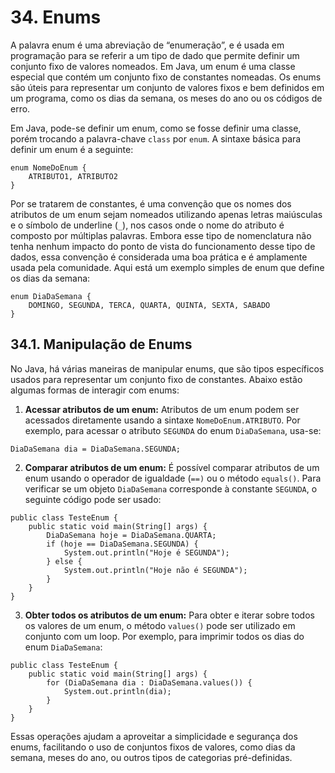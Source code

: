 # 34. Enums

A palavra enum é uma abreviação de “enumeração”, e é usada em programação para se referir a um tipo de dado que permite definir um conjunto fixo de valores nomeados. Em Java, um enum é uma classe especial que contém um conjunto fixo de constantes nomeadas. Os enums são úteis para representar um conjunto de valores fixos e bem definidos em um programa, como os dias da semana, os meses do ano ou os códigos de erro.

Em Java, pode-se definir um enum, como se fosse definir uma classe, porém trocando a palavra-chave `class` por `enum`. A sintaxe básica para definir um enum é a seguinte:

```
enum NomeDoEnum {
    ATRIBUTO1, ATRIBUTO2
}
```

Por se tratarem de constantes, é uma convenção que os nomes dos atributos de um enum sejam nomeados utilizando apenas letras maiúsculas e o símbolo de underline (`_`), nos casos onde o nome do atributo é composto por múltiplas palavras. Embora esse tipo de nomenclatura não tenha nenhum impacto do ponto de vista do funcionamento desse tipo de dados, essa convenção é considerada uma boa prática e é amplamente usada pela comunidade. Aqui está um exemplo simples de enum que define os dias da semana:

```
enum DiaDaSemana {
    DOMINGO, SEGUNDA, TERCA, QUARTA, QUINTA, SEXTA, SABADO
}
```

## 34.1. Manipulação de Enums

No Java, há várias maneiras de manipular enums, que são tipos específicos usados para representar um conjunto fixo de constantes. Abaixo estão algumas formas de interagir com enums:

1. **Acessar atributos de um enum:** Atributos de um enum podem ser acessados diretamente usando a sintaxe `NomeDoEnum.ATRIBUTO`. Por exemplo, para acessar o atributo `SEGUNDA` do enum `DiaDaSemana`, usa-se:

```
DiaDaSemana dia = DiaDaSemana.SEGUNDA;
```

2. **Comparar atributos de um enum:** É possível comparar atributos de um enum usando o operador de igualdade (`==)` ou o método `equals()`. Para verificar se um objeto `DiaDaSemana` corresponde à constante `SEGUNDA`, o seguinte código pode ser usado:

```
public class TesteEnum {
    public static void main(String[] args) {
        DiaDaSemana hoje = DiaDaSemana.QUARTA;
        if (hoje == DiaDaSemana.SEGUNDA) {
            System.out.println("Hoje é SEGUNDA");
        } else {
            System.out.println("Hoje não é SEGUNDA");
        }
    }
}
```

3. **Obter todos os atributos de um enum:** Para obter e iterar sobre todos os valores de um enum, o método `values()` pode ser utilizado em conjunto com um loop. Por exemplo, para imprimir todos os dias do enum `DiaDaSemana`:

```
public class TesteEnum {
    public static void main(String[] args) {
        for (DiaDaSemana dia : DiaDaSemana.values()) {
            System.out.println(dia);
        }
    }
}
```

Essas operações ajudam a aproveitar a simplicidade e segurança dos enums, facilitando o uso de conjuntos fixos de valores, como dias da semana, meses do ano, ou outros tipos de categorias pré-definidas.